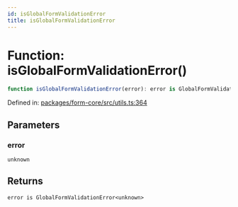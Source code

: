 ```yaml
---
id: isGlobalFormValidationError
title: isGlobalFormValidationError
---
```


<!-- DO NOT EDIT: this page is autogenerated from the type comments -->

# Function: isGlobalFormValidationError()

```ts
function isGlobalFormValidationError(error): error is GlobalFormValidationError<unknown>;
```

Defined in: [packages/form-core/src/utils.ts:364](https://github.com/TanStack/form/blob/main/packages/form-core/src/utils.ts#L364)

## Parameters

### error

`unknown`

## Returns

`error is GlobalFormValidationError<unknown>`
